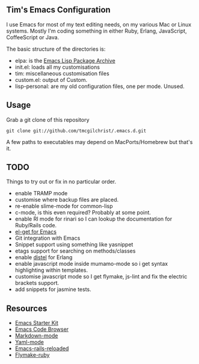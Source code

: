 ## Tim's Emacs Configuration ##

I use Emacs for most of my text editing needs, on my various Mac or Linux
systems. Mostly I'm coding something in either Ruby, Erlang, JavaScript,
CoffeeScript or Java.

The basic structure of the directories is:

* elpa: is the [Emacs Lisp Package Archive](http://tromey.com/elpa/)
* init.el: loads all my customisations
* tim: miscellaneous customisation files
* custom.el: output of Custom.
* lisp-personal: are my old configuration files, one per mode. Unused.

## Usage ##

Grab a git clone of this repository

    git clone git://github.com/tmcgilchrist/.emacs.d.git

A few paths to executables may depend on MacPorts/Homebrew but that's it.

## TODO ##

Things to try out or fix in no particular order.

* enable TRAMP mode
* customise where backup files are placed.
* re-enable slime-mode for common-lisp
* c-mode, is this even required? Probably at some point.
* enable RI mode for rinari so I can lookup the documentation for Ruby/Rails
  code.
* [el-get for Emacs](https://github.com/dimitri/el-get)
* Git integration with Emacs
* Snippet support using something like yasnippet
* etags support for searching on methods/classes
* enable [distel](https://github.com/massemanet/distel) for Erlang
* enable javascript mode inside mumamo-mode so i get syntax highlighting within
  templates.
* customise javascript mode so I get flymake, js-lint and fix the electric
  brackets support.
* add snippets for jasmine tests.


## Resources ##

* [Emacs Starter Kit](https://github.com/technomancy/emacs-starter-kit)
* [Emacs Code Browser](https://github.com/emacsmirror/ecb)
* [Markdown-mode](http://jblevins.org/projects/markdown-mode/)
* [Yaml-mode](https://github.com/yoshiki/yaml-mode)
* [Emacs-rails-reloaded](http://github.com/dima-exe/emacs-rails-reloaded)
* [Flymake-ruby](https://github.com/purcell/flymake-ruby)
